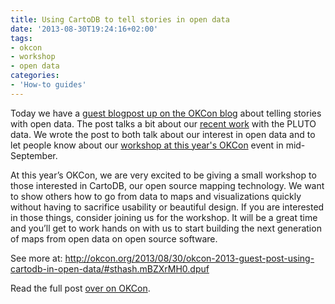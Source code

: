 ```yaml
---
title: Using CartoDB to tell stories in open data
date: '2013-08-30T19:24:16+02:00'
tags:
- okcon
- workshop
- open data
categories:
- 'How-to guides'
---
```


Today we have a <a href="http://okcon.org/2013/08/30/okcon-2013-guest-post-using-cartodb-in-open-data/">guest blogpost up on the OKCon blog</a> about telling stories with open data. The post talks a bit about our <a href="http://blog.cartodb.com/post/57786792357/pluto-is-back">recent work</a> with the PLUTO data. We wrote the post to both talk about our interest in open data and to let people know about our <a href="http://okcon.org/technology-tools-and-business/session-c/">workshop at this year's OKCon</a> event in mid-September.

At this year’s OKCon, we are very excited to be giving a small workshop to those interested in CartoDB, our open source mapping technology. We want to show others how to go from data to maps and visualizations quickly without having to sacrifice usability or beautiful design. If you are interested in those things, consider joining us for the workshop. It will be a great time and you’ll get to work hands on with us to start building the next generation of maps from open data on open source software.

See more at: <a href="http://okcon.org/2013/08/30/okcon-2013-guest-post-using-cartodb-in-open-data/#sthash.mBZXrMH0.dpuf">http://okcon.org/2013/08/30/okcon-2013-guest-post-using-cartodb-in-open-data/#sthash.mBZXrMH0.dpuf</a>

Read the full post <a href="http://okcon.org/2013/08/30/okcon-2013-guest-post-using-cartodb-in-open-data/">over on OKCon</a>.
